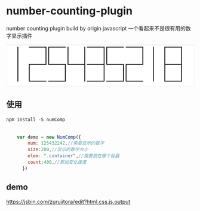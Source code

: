 # number-counting-plugin
number counting plugin build by origin javascript
一个看起来不是很有用的数字显示插件

![image](https://github.com/a5006/number-counting-plugin/blob/master/image/show.gif)

## 使用 

```shell
npm install -S numComp

```


```javascript

    var demo = new NumComp({
        num: 125432242,//需要显示的数字
        size:200,//显示的数字大小
        elem: ".container",//需要放在哪个容器
        count:400,//累加变化速度
      })
```

## demo

https://jsbin.com/zurujitora/edit?html,css,js,output
